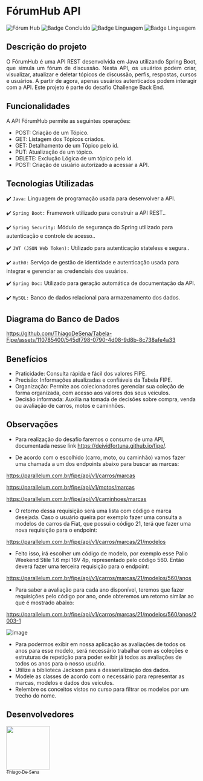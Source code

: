 # FórumHub API
![Fórum Hub](https://github.com/ThiagoDeSena/Forum-Hub/assets/110785400/7030cf6f-0f52-4be0-90cc-391384fdf964)
![Badge Concluído](http://img.shields.io/static/v1?label=STATUS&message=CONCLUÍDO&color=GREEN&style=for-the-badge)
![Badge Linguagem](http://img.shields.io/static/v1?label=LINGUAGEM&message=JAVA&color=yellow&style=for-the-badge)
![Badge Linguagem](http://img.shields.io/static/v1?label=API&message=Fórum_hub&color=blue&style=for-the-badge)

## Descrição do projeto 

<p align="justify">
O FórumHub é uma API REST desenvolvida em Java utilizando Spring Boot, que simula um fórum de discussão. Nesta API, os usuários podem criar, visualizar, 
atualizar e deletar tópicos de discussão, perfis, respostas, cursos e usuários. A partir de agora, apenas usuários autenticados podem interagir com a API. 
Este projeto é parte do desafio Challenge Back End.
</p>

## Funcionalidades

A API FórumHub permite as seguintes operações:

- POST: Criação de um Tópico.
- GET: Listagem dos Tópicos criados.
- GET: Detalhamento de um Tópico pelo id.
- PUT: Atualização de um tópico.
- DELETE: Exclução Lógica de um tópico pelo id.
- POST: Criação de usuário autorizado a acessar a API.

## Tecnologias Utilizadas

:heavy_check_mark: `Java:` Linguagem de programação usada para desenvolver a API. 

:heavy_check_mark: `Spring Boot:` Framework utilizado para construir a API REST..

:heavy_check_mark: `Spring Security:` Módulo de segurança do Spring utilizado para autenticação e controle de acesso..

:heavy_check_mark: `JWT (JSON Web Token):` Utilizado para autenticação stateless e segura..

:heavy_check_mark: `auth0:` Serviço de gestão de identidade e autenticação usada para integrar e gerenciar as credenciais dos usuários.

:heavy_check_mark: `Spring Doc:` Utilizado para geração automática de documentação da API.

:heavy_check_mark: `MySQL:` Banco de dados relacional para armazenamento dos dados.

## Diagrama do Banco de Dados

https://github.com/ThiagoDeSena/Tabela-Fipe/assets/110785400/545df798-0790-4d08-9d8b-8c738afe4a33


## Benefícios

- Praticidade: Consulta rápida e fácil dos valores FIPE.
- Precisão: Informações atualizadas e confiáveis da Tabela FIPE.
- Organização: Permite aos colecionadores gerenciar sua coleção de forma organizada, com acesso aos valores dos seus veículos.
- Decisão informada: Auxilia na tomada de decisões sobre compra, venda ou avaliação de carros, motos e caminhões.

 ## Observações

 - Para realização do desafio faremos o consumo de uma API, documentada nesse link https://deividfortuna.github.io/fipe/.

- De acordo com o escolhido (carro, moto, ou caminhão) vamos fazer uma chamada a um dos endpoints abaixo para buscar as marcas:

https://parallelum.com.br/fipe/api/v1/carros/marcas

https://parallelum.com.br/fipe/api/v1/motos/marcas

https://parallelum.com.br/fipe/api/v1/caminhoes/marcas

- O retorno dessa requisição será uma lista com código e marca desejada. Caso o usuário queira por exemplo fazer uma consulta a modelos de carros da Fiat, que possui o código 21, terá que fazer uma nova requisição para o endpoint:
  
https://parallelum.com.br/fipe/api/v1/carros/marcas/21/modelos

- Feito isso, irá escolher um código de modelo, por exemplo esse Palio Weekend Stile 1.6 mpi 16V 4p, representado pelo código 560. Então deverá fazer uma terceira requisição para o endpoint:

https://parallelum.com.br/fipe/api/v1/carros/marcas/21/modelos/560/anos

- Para saber a avaliação para cada ano disponível, teremos que fazer requisições pelo código por ano, onde obteremos um retorno similar ao que é mostrado abaixo:
  
https://parallelum.com.br/fipe/api/v1/carros/marcas/21/modelos/560/anos/2003-1

![image](https://github.com/ThiagoDeSena/Tabela-Fipe/assets/110785400/882957d0-045a-42cf-a0b8-26c26447c1da)

- Para podermos exibir em nossa aplicação as avaliações de todos os anos para esse modelo, será necessário trabalhar com as coleções e estruturas de repetição para poder exibir já todos as avaliações de todos os anos para o nosso usuário.
- Utilize a biblioteca Jackson para a desserialização dos dados.
- Modele as classes de acordo com o necessário para representar as marcas, modelos e dados dos veículos.
- Relembre os conceitos vistos no curso para filtrar os modelos por um trecho do nome.


## Desenvolvedores

[<img src="https://avatars.githubusercontent.com/u/110785400?v=4" width=115><br><sub>Thiago De Sena</sub>](https://www.linkedin.com/in/thiago-de-sena-ab5b09179/)


